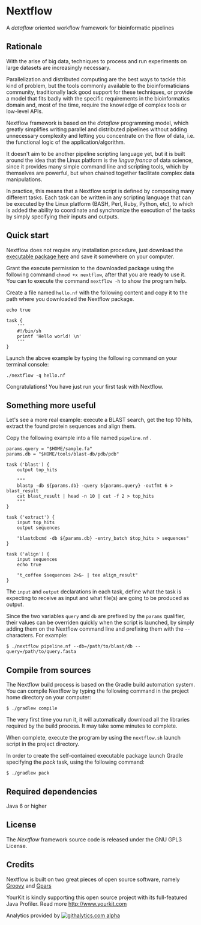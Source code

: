 Nextflow
========

A *dataflow* oriented workflow framework for bioinformatic pipelines

Rationale
---------

With the arise of big data, techniques to process and run experiments on large datasets are increasingly necessary.

Parallelization and distributed computing are the best ways to tackle this kind of problem, but the tools commonly available
to the bioinformaticians community, traditionally lack good support for these techniques, or provide a model that fits
badly with the specific requirements in the bioinformatics domain and, most of the time, require the knowledge
of complex tools or low-level APIs.

Nextflow framework is based on the *dataflow* programming model, which greatly simplifies writing parallel and distributed pipelines
without adding unnecessary complexity and letting you concentrate on the flow of data, i.e. the functional logic of the application/algorithm.

It doesn't aim to be another pipeline scripting language yet, but it is built around the idea that the Linux platform 
is the *lingua franca* of data science, since it provides many simple command line and scripting tools, which by themselves 
are powerful, but when chained together facilitate complex data manipulations. 

In practice, this means that a Nextflow script is defined by composing  many different tasks. 
Each task can be written in any scripting language that can be executed by the Linux platform (BASH, Perl, Ruby, Python, etc), 
to which is added the ability to coordinate and synchronize the execution of the tasks by simply specifying their inputs and outputs.   

Quick start
-----------

Nextflow does not require any installation procedure, just download the <a href="http://dl.dropbox.com/u/376524/nextflow/nextflow">executable package here</a> and
save it somewhere on your computer.

Grant the execute permission to the downloaded package using the following command `chmod +x nextflow`, after that you are ready to use it.
You can to execute the command `nextflow -h` to show the program help.

Create a file named `hello.nf` with the following content and copy it
to the path where you downloaded the Nextflow package.

    echo true

    task {
        '''
        #!/bin/sh
        printf 'Hello world! \n'
        '''
    }



Launch the above example by typing the following command on your terminal console:

    ./nextflow -q hello.nf


Congratulations! You have just run your first task with Nextflow.


Something more useful
---------------------

Let's see a more real example: execute a BLAST search, get the top 10 hits, extract the found protein sequences and align them.

Copy the following example into a file named `pipeline.nf` .


    params.query = "$HOME/sample.fa"
    params.db = "$HOME/tools/blast-db/pdb/pdb"

    task ('blast') {
        output top_hits

        """
        blastp -db ${params.db} -query ${params.query} -outfmt 6 > blast_result
        cat blast_result | head -n 10 | cut -f 2 > top_hits
        """
    }

    task ('extract') {
        input top_hits
        output sequences

        "blastdbcmd -db ${params.db} -entry_batch $top_hits > sequences"
    }

    task ('align') {
        input sequences
        echo true

        "t_coffee $sequences 2>&- | tee align_result"
    }


The `input` and `output` declarations in each task, define what the task is expecting to receive as input and what file(s)
are going to be produced as output.

Since the two variables `query` and `db` are prefixed by the `params` qualifier, their values can be overriden quickly
when the script is launched, by simply adding them on the Nextflow command line and prefixing them with the `--` characters.
For example:

    $ ./nextflow pipeline.nf --db=/path/to/blast/db --query=/path/to/query.fasta




Compile from sources
--------------------

The Nextflow build process is based on the Gradle build automation system. You can compile Nextflow by typing the
following command in the project home directory on your computer:

    $ ./gradlew compile

The very first time you run it, it will automatically download all the libraries required by the build process. 
It may take some minutes to complete.

When complete, execute the program by using the `nextflow.sh` launch script in the project directory.

In order to create the self-contained executable package launch Gradle specifying the *pack* task, using the following command:

    $ ./gradlew pack


Required dependencies
---------------------

Java 6 or higher


License
-------

The *Nextflow* framework source code is released under the GNU GPL3 License.


Credits
-------

Nextflow is built on two great pieces of open source software, namely <a href='http://groovy.codehaus.org' target='_blank'>Groovy</a>
and <a href='http://www.gpars.org/' target='_blank'>Gpars</a>

YourKit is kindly supporting this open source project with its full-featured Java Profiler.
Read more http://www.yourkit.com

Analytics provided by [![githalytics.com alpha](https://cruel-carlota.pagodabox.com/d102686dfa0eec991524739bacd362e8 "githalytics.com")](http://githalytics.com/paoloditommaso/nextflow)
